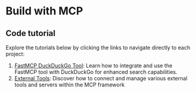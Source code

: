 # Build with MCP

## Code tutorial

Explore the tutorials below by clicking the links to navigate directly to each project:

1. [FastMCP DuckDuckGo Tool](https://github.com/tmlchqofficial/Build-with-MCP/tree/main/fastmcp_duckduckgo): Learn how to integrate and use the FastMCP tool with DuckDuckGo for enhanced search capabilities.
2. [External Tools](https://github.com/tmlchqofficial/Build-with-MCP/tree/main/mcp_external_servers): Discover how to connect and manage various external tools and servers within the MCP framework
